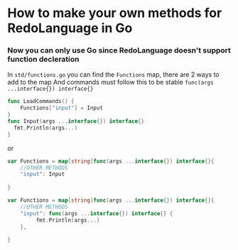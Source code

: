 # How to make your own methods for RedoLanguage in Go
### Now you can only use Go since RedoLanguage doesn't support function decleration

In `std/functions.go` you can find the `Functions` map, there are 2 ways to add to the map
And commands must follow this to be stable `func(args ...interface{}) interface{}`
```go
func LoadCommands() {
    Functions["input"] = Input
}
func Input(args ...interface{}) interface{}
  fmt.Println(args...)  
}
```
or 
```GO
var Functions = map[string]func(args ...interface{}) interface{}{
    //OTHER METHODS
    "input": Input
    
}
```
```GO
var Functions = map[string]func(args ...interface{}) interface{}{
    //OTHER METHODS
    "input": func(args ...interface{}) interface{} {
         fmt.Println(args...)  
    },
    
}
```
